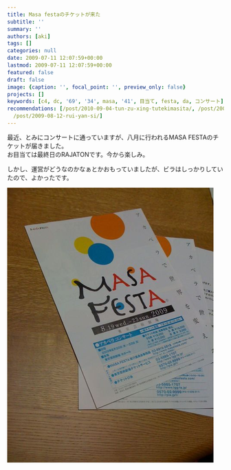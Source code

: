 ```yaml
---
title: Masa festaのチケットが来た
subtitle: ''
summary: ''
authors: [aki]
tags: []
categories: null
date: 2009-07-11 12:07:59+00:00
lastmod: 2009-07-11 12:07:59+00:00
featured: false
draft: false
image: {caption: '', focal_point: '', preview_only: false}
projects: []
keywords: [c4, dc, '69', '34', masa, '41', 目当て, festa, da, コンサート]
recommendations: [/post/2010-09-04-tun-zu-xing-tutekimasita/, /post/2009-03-09-masafestanirajatonga/,
  /post/2009-08-12-rui-yan-si/]
---
```

最近、とみにコンサートに通っていますが、八月に行われるMASA FESTAのチケットが届きました。  
お目当ては最終日のRAJATONです。今から楽しみ。

しかし、運営がどうなのかなぁとかおもっていましたが、ビラはしっかりしていたので、よかったです。

![](p_1600_1200_34dc1206-c46d-41d2-b3c4-69f3a291da19.jpeg)


